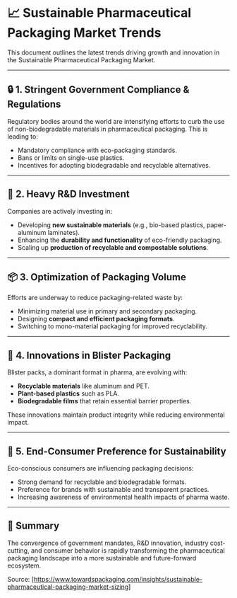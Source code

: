 # 📈 Sustainable Pharmaceutical Packaging Market Trends

This document outlines the latest trends driving growth and innovation in the Sustainable Pharmaceutical Packaging Market.

---

## 🔒 1. Stringent Government Compliance & Regulations

Regulatory bodies around the world are intensifying efforts to curb the use of non-biodegradable materials in pharmaceutical packaging. This is leading to:

- Mandatory compliance with eco-packaging standards.
- Bans or limits on single-use plastics.
- Incentives for adopting biodegradable and recyclable alternatives.

---

## 🔬 2. Heavy R&D Investment

Companies are actively investing in:

- Developing **new sustainable materials** (e.g., bio-based plastics, paper-aluminum laminates).
- Enhancing the **durability and functionality** of eco-friendly packaging.
- Scaling up **production of recyclable and compostable solutions**.

---

## 📦 3. Optimization of Packaging Volume

Efforts are underway to reduce packaging-related waste by:

- Minimizing material use in primary and secondary packaging.
- Designing **compact and efficient packaging formats**.
- Switching to mono-material packaging for improved recyclability.

---

## 💊 4. Innovations in Blister Packaging

Blister packs, a dominant format in pharma, are evolving with:

- **Recyclable materials** like aluminum and PET.
- **Plant-based plastics** such as PLA.
- **Biodegradable films** that retain essential barrier properties.

These innovations maintain product integrity while reducing environmental impact.

---

## 🧍 5. End-Consumer Preference for Sustainability

Eco-conscious consumers are influencing packaging decisions:

- Strong demand for recyclable and biodegradable formats.
- Preference for brands with sustainable and transparent practices.
- Increasing awareness of environmental health impacts of pharma waste.

---

## 📌 Summary

The convergence of government mandates, R&D innovation, industry cost-cutting, and consumer behavior is rapidly transforming the pharmaceutical packaging landscape into a more sustainable and future-forward ecosystem.

Source: [https://www.towardspackaging.com/insights/sustainable-pharmaceutical-packaging-market-sizing]
